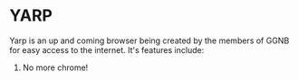 # YARP

Yarp is an up and coming browser being created by the members of GGNB for easy access to the internet.
It's features include:
1. No more chrome!
